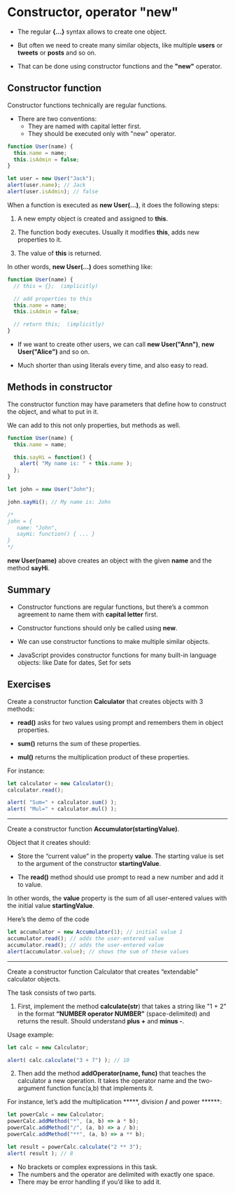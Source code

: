 # Constructor, operator **"new"**

* The regular **{...}** syntax allows to create one object.

* But often we need to create many similar objects, like multiple **users** or **tweets** or **posts** and so on.

* That can be done using constructor functions and the **"new"** operator.

## Constructor function

Constructor functions technically are regular functions.

* There are two conventions:
  - They are named with capital letter first.
  - They should be executed only with "new" operator.

```javascript
function User(name) {
  this.name = name;
  this.isAdmin = false;
}

let user = new User("Jack");
alert(user.name); // Jack
alert(user.isAdmin); // false
```
When a function is executed as **new User(...)**, it does the following steps:

1. A new empty object is created and assigned to **this**.

2. The function body executes. Usually it modifies **this**, adds new properties to it.

3. The value of **this** is returned.

In other words, **new User(...)** does something like:

```javascript
function User(name) {
  // this = {};  (implicitly)

  // add properties to this
  this.name = name;
  this.isAdmin = false;

  // return this;  (implicitly)
}
```

* If we want to create other users, we can call **new User("Ann")**, **new User("Alice")** and so on.

* Much shorter than using literals every time, and also easy to read.

## Methods in constructor

The constructor function may have parameters that define how to construct the object, and what to put in it.

We can add to this not only properties, but methods as well.

```javascript
function User(name) {
  this.name = name;

  this.sayHi = function() {
    alert( "My name is: " + this.name );
  };
}

let john = new User("John");

john.sayHi(); // My name is: John

/*
john = {
   name: "John",
   sayHi: function() { ... }
}
*/
```

**new User(name)** above creates an object with the given **name** and the method **sayHi**.

## Summary

* Constructor functions are regular functions, but there’s a common agreement to name them with **capital letter** first.

* Constructor functions should only be called using **new**.

* We can use constructor functions to make multiple similar objects.

* JavaScript provides constructor functions for many built-in language objects: like Date for dates, Set for sets

## Exercises

Create a constructor function **Calculator** that creates objects with 3 methods:

* **read()** asks for two values using prompt and remembers them in object properties.

* **sum()** returns the sum of these properties.

* **mul()** returns the multiplication product of these properties.

For instance:

```javascript
let calculator = new Calculator();
calculator.read();

alert( "Sum=" + calculator.sum() );
alert( "Mul=" + calculator.mul() );
```

<hr>

Create a constructor function **Accumulator(startingValue)**.

Object that it creates should:

* Store the “current value” in the property **value**. The starting value is set to the argument of the constructor **startingValue**.

* The **read()** method should use prompt to read a new number and add it to value.

In other words, the **value** property is the sum of all user-entered values with the initial value **startingValue**.

Here’s the demo of the code

```javascript
let accumulator = new Accumulator(1); // initial value 1
accumulator.read(); // adds the user-entered value
accumulator.read(); // adds the user-entered value
alert(accumulator.value); // shows the sum of these values
```

<hr>

Create a constructor function Calculator that creates “extendable” calculator objects.

The task consists of two parts.

1. First, implement the method **calculate(str**) that takes a string like "1 + 2" in the format **“NUMBER operator NUMBER”** (space-delimited) and returns the result. Should understand **plus +** and **minus -**.

Usage example:

```javascript
let calc = new Calculator;

alert( calc.calculate("3 + 7") ); // 10
```

2. Then add the method **addOperator(name, func)** that teaches the calculator a new operation. It takes the operator name and the two-argument function func(a,b) that implements it.

For instance, let’s add the multiplication *****, division **/** and power ******:

```javascript
let powerCalc = new Calculator;
powerCalc.addMethod("*", (a, b) => a * b);
powerCalc.addMethod("/", (a, b) => a / b);
powerCalc.addMethod("**", (a, b) => a ** b);

let result = powerCalc.calculate("2 ** 3");
alert( result ); // 8
```

* No brackets or complex expressions in this task.
* The numbers and the operator are delimited with exactly one space.
* There may be error handling if you’d like to add it.
